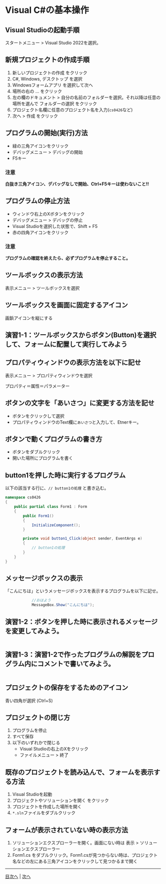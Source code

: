 # Visual C#の基本操作
## Visual Studioの起動手順

スタートメニュー > Visual Studio 2022を選択。

## 新規プロジェクトの作成手順
1. 新しいプロジェクトの作成 をクリック
2. C#, Windows, デスクトップ を選択
3. Windowsフォームアプリ を選択して次へ
4. 場所の右の ... をクリック
5. 左の欄のドキュメント > 自分の名前のフォルダーを選択。それ以降は任意の場所を選んで フォルダーの選択 をクリック
6. プロジェクト名欄に任意のプロジェクト名を入力(`cs0426`など)
7. 次へ > 作成 をクリック


## プログラムの開始(実行)方法
- 緑の三角アイコンをクリック
- デバッグメニュー > デバッグの開始
- F5キー

### 注意

**白抜き三角アイコン、デバッグなしで開始、Ctrl+F5キーは使わないこと!!**

## プログラムの停止方法
- ウィンドウ右上のXボタンをクリック
- デバッグメニュー > デバッグの停止
- Visual Studioを選択した状態で、Shift + F5
- 赤の四角アイコンをクリック

### 注意

**プログラムの確認を終えたら、必ずプログラムを停止すること。**

## ツールボックスの表示方法

表示メニュー > ツールボックスを選択

## ツールボックスを画面に固定するアイコン

画鋲アイコンを縦にする

## 演習1-1：ツールボックスからボタン(Button)を選択して、フォームに配置して実行してみよう



## プロパティウィンドウの表示方法を以下に記せ

表示メニュー > プロパティウィンドウを選択

プロパティ＝属性＝パラメーター

## ボタンの文字を「あいさつ」に変更する方法を記せ

- ボタンをクリックして選択
- プロパティウィンドウのText欄に`あいさつ`と入力して、Etnerキー。

## ボタンで動くプログラムの書き方

- ボタンをダブルクリック
- 開いた場所にプログラムを書く

## button1を押した時に実行するプログラム
以下の該当する行に、`// button1の処理` と書き込む。

```cs
namespace cs0426
{
    public partial class Form1 : Form
    {
        public Form1()
        {
            InitializeComponent();
        }

        private void button1_Click(object sender, EventArgs e)
        {
            // button1の処理
        }
    }
}
```

## メッセージボックスの表示
「こんにちは」というメッセージボックスを表示するプログラムを以下に記せ。

```cs
            //おはよう
            MessageBox.Show("こんにちは");
```

## 演習1-2：ボタンを押した時に表示されるメッセージを変更してみよう。

```cs

```

## 演習1-3：演習1-2で作ったプログラムの解説をプログラム内にコメントで書いてみよう。

```cs

```

## プロジェクトの保存をするためのアイコン

青い四角が選択    (Ctrl+S)

## プロジェクトの閉じ方

1. プログラムを停止
2. すべて保存
3. 以下のいずれかで閉じる
   - Visual Studioの右上のXをクリック
   - ファイルメニュー > 終了


## 既存のプロジェクトを読み込んで、フォームを表示する方法

1. Visual Studioを起動
2. プロジェクトやソリューションを開く をクリック
3. プロジェクトを作成した場所を開く
4. `*.sln`ファイルをダブルクリック

## フォームが表示されていない時の表示方法

1. ソリューションエクスプローラーを開く。画面にない時は 表示 > ソリューションエクスプローラー
2. Form1.cs をダブルクリック。Form1.csが見つからない時は、プロジェクト名などの左にある三角アイコンをクリックして見つかるまで開く


---

[目次へ](README.md#%E7%9B%AE%E6%AC%A1) | [次へ](README.md#%E3%83%97%E3%83%AD%E3%82%B0%E3%83%A9%E3%83%9F%E3%83%B3%E3%82%B0%E3%81%AE%E8%82%9D)
